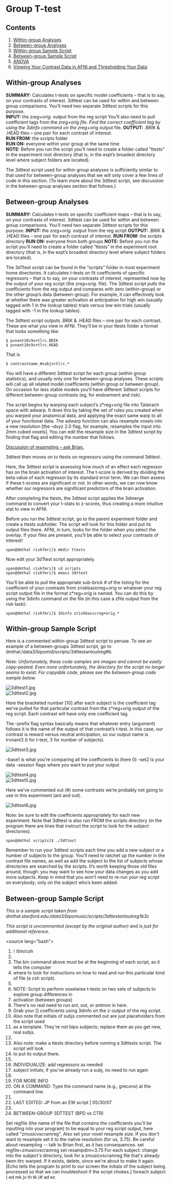 # Group T-test

## Contents
  1. [Within-group Analyses](#within-group-analyses)
  2. [Between-group Analyses](#between-group-analyses)
  3. [Within-group Sample Script](#within-group-sample)
  4. [Between-group Sample Script](#within-group-sample)
  5. [ANOVA](#anova)
  6. [Viewing Your Contrast Data in AFNI and Thresholding Your Data](#viewing)
  
<a name='within-group-analyses'></a>
## Within-group Analyses
__SUMMARY:__ Calculates t-tests on specific model coefficients – that is to say, on your contrasts of interest. 3dttest can be used for within and between group comparisons. You’ll need two separate 3dttest scripts for this purpose.\
__INPUT:__ the z*reg+orig.* output from the reg script 
You’ll also need to pull coefficient tags from the z*reg+orig file. Find the correct coefficient tag by using the 3dinfo command on the z*reg+orig output file. __OUTPUT:__	.BRIK & .HEAD files – one pair for each contrast of interest.\
__RUN FROM:__ the scripts folder\
__RUN ON:__ everyone within your group at the same time\
__NOTE:__ Before you run the script you’ll need to create a folder called “ttests” in the experiment root directory (that is, in the expt’s broadest directory level where subject folders are located).

The 3dttest script used for within group analyses is sufficiently similar to that used for between-group analyses that we will only cover a few lines of code in this section. (To learn more about the 3dttest script, see discussion in the between-group analyses section that follows.)

<a name='between-group-analyses'></a>
## Between-group Analyses
__SUMMARY:__ Calculates t-tests on specific coefficient maps – that is to say, on your contrasts of interest. 3dttest can be used for within and between group comparisons. You’ll need two separate 3dttest scripts for this purpose. 
__INPUT:__ the z*reg+orig.* output from the reg script 
__OUTPUT:__ .BRIK & .HEAD files – one pair for each contrast of interest. 
__RUN FROM:__ the scripts directory 
__RUN ON:__	everyone from both groups 
__NOTE:__ Before you run the script you’ll need to create a folder called “ttests” in the experiment root directory (that is, in the expt’s broadest directory level where subject folders are located). 

The 3dTtest script can be found in the “scripts” folder in most experiment home directories. It calculates t-tests on fit coefficients of specific regressors – that is to say, on your contrasts of interest, represented now by the output of your reg script (the z*reg+orig.* file). The 3dttest script pulls the coefficients from the reg output and compares with zero (within-group) or the other group’s data (between-group). For example, it can effectively look at whether there was greater activation at anticipation for high win (usually tagged with 1 in the lookup tables) trials versus low win trials (usually tagged with -1 in the lookup tables).

The 3dttest script outputs .BRIK & .HEAD files – one pair for each contrast. These are what you view in AFNI. They’ll be in your ttests folder a format that looks something like:
```
$ pvnant10c9s+tlrc.BRIK
$ pvnant10c9s+tlrc.HEAD
```
That is
```
$ contrastname_#subjs+tlrc.*
```
You will have a different 3dttest script for each group (within group statistics), and usually only one for between-group analyses. These scripts will call up all related model coefficients (within group or between group). On occasion for less stable models you’ll have different 3dttest scripts for different between-group contrasts (eg, for endowment and risk).

The script begins by warping each subject’s z\*reg+orig file into Talairach space with adwarp. It does this by taking the set of rules you created when you warped your anatomical data, and applying the exact same warp to all of your functional data. The adwarp function can also resample voxels into a new resolution \[the –dxyz 2.0 flag, for example, resamples the input into 2mm cubed voxels]. You can edit the resample size in the 3dttest script by finding that flag and editing the number that follows.

[Discussion of resampling – ask Brian.]()

3dttest then moves on to ttests on regressors using the command 3dttest.

Here, the 3dttest script is assessing how much of an effect each regressor has on the brain activation of interest. The t-score is derived by dividing the beta value of each regressor by its standard error term. We can then assess if these t-scores are significant or not. In other words, we can now know whether our regressors are significant predictors of the brain activation.

After completing the ttests, the 3dttest script applies the 3dmerge command to convert your t-stats to z-scores, thus creating a more intuitive stat to view in AFNI.

Before you run the 3dttest script, go to the parent experiment folder and create a ttests subfolder. The script will look for this folder and put its output files there. AFNI, in turn, looks for the folder when you select the overlay. If your files are present, you’ll be able to select your contrasts of interest!
```
span@dmthal riskfmri]$ mkdir ttests
```
Now edit your 3dTtest script appropriately.
```
span@dmthal riskfmri]$ cd scripts
span@dmthal riskfmri]$ emacs 3dttest
```
You’ll be able to pull the appropriate sub-brick # of the listing for the coefficient of your contrasts from zriskbasicreg+orig or whatever your reg script output file in the format z\*reg+orig is named. You can do this by using the 3dinfo command on the file (in this case a zfile output from the risk task):
```
span@dmthal riskfmri]$ 3dinfo zriskbasicreg+orig.*
```

<a name='within-group-sample'></a>
## Within-group Sample Script
Here is a commented within-group 3dttest script to peruse. To see an example of a between-groups 3dttest script, go to dmthal:/data3/bipomid/scripts/3dttestantoutreg#b.

_Note: Unfortunately, these code samples are images and cannot be easily copy-pasted. Even more unfortunately, the directory for the script no longer seems to exist. For copyable code, please see the between-group code sample below._

![3dttest1.jpg]()\
![3dttest2.jpg]()

Here the bracketed number [10] after each subject is the coefficient tag we’ve pulled for that particular contrast from the z\*reg+orig output of the reg script. Each contrast will have only one coefficient tag.

The –prefix flag syntax basically means that whatever entry (argument) follows it is the name of the output of that contrast’s t-test. In this case, our contrast is reward versus neutral anticipation, so our output name is trvnant3 (t for t-test, 3 for number of subjects).

![3dttest3.jpg]()

-base1 is what you’re comparing all the coefficients to (here 0) -set2 is your data -session flags where you want to put your output

![3dttest4.jpg]()\
![3dttest5.jpg]()

Here we’ve commented out (#) some contrasts we’re probably not going to use in this experiment (ant and out).

![3dttest6.jpg]()

Note: be sure to edit the coefficients appropriately for each new experiment. Note that 3dttest is also run FROM the scripts directory (in the program there are lines that instruct the script to look for the subject directories).
```
span@dmthal scripts]$ ./3dttest
```
Remember to run your 3dttest scripts each time you add a new subject or a number of subjects to the group. You’ll need to ratchet up the number in the contrast file names, as well as add the subject to the list of subjects whose directories are searched by the scripts. It’s worth keeping those old files around, though: you may want to see how your data changes as you add more subjects. Keep in mind that you won’t need to re-run your reg script on everybody; only on the subject who’s been added.

<a name='between-group-sanmple'></a>
## Between-group Sample Script
_This is a sample script taken from dmthal.stanford.edu:/data3/bipomusic/scripts/3dttestantoutreg1b3c_

_This script is uncommented (except by the original author) and is just for additional reference._

\<source lang="bash">

  1. ! /bin/csh
  2. 
  3. The bin command above must be at the beginning of each script, as it tells the computer
  4. where to look for instructions on how to read and run this particular kind of file (a csh script).
  5.
  6. NOTE: Script to perform voxelwise t-tests on two sets of subjects to explore group differences in
  7. activation (between groups)
  8. There's no real need to run ant, out, or antmvn in here.
  9. Grab your [] coefficients using 3dinfo on the z-output of the reg script.
  10. Also note that initials of subjs commented out are just placeholders from the script used
  11. as a template. They're not bipo subjects; replace them as you get new, real subjs.
  12.
  13. Also note: make a ttests directory before running a 3dttests script. The script will look
  14. to put its output there.
  15.
  16. INDIVIDUALIZE: add regressors as needed
  17. subject initials; if you've already run a subj, no need to run again
  18. 
  19. FOR MORE INFO
  20. ON A COMMAND: Type the command name (e.g., grecons) at the command line.
  21. 
  22. LAST EDITED: JP from an EW script | 05/30/07
  23. 
  24. BETWEEN-GROUP 3DTTEST (BPD vs CTR)

Set regfile (the name of the file that contains the coefficients you'll be inputting into your program)
to be equal to your reg script output, here called "zmusicvscramreg".
Also set your voxel resample size. If you don't want to resample set it to the native resolution (for us, 3.75).
Be careful about resampling -- talk to Brian first, as it has consequences.
set regfile=zmusicvscramreg set resampdim=3.75
For each subject: change into the subject's directory, look for a zmusicvscramreg file that's already been tlrc
warped. If it exists, delete, since we're about to make it again. [Echo tells the program to print to our
screen the initials of the subject being processed so that we can troubleshoot if the script chokes.]
foreach subject ( ed mk jv th tk )# ad ec
